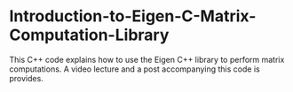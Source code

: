 # Introduction-to-Eigen-C-Matrix-Computation-Library
This C++ code explains how to use the Eigen C++ library to perform matrix computations. A video lecture and a post accompanying this code is provides.
